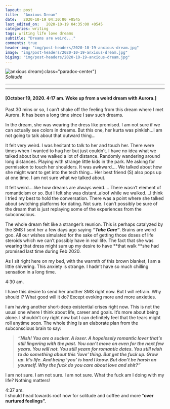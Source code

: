 ```yaml
---
layout: post
title:  "Anxious Dream"
date:   2020-10-19 04:30:00 +0545
last_edited_on:   2020-10-19 04:35:00 +0545
categories: writing
tags: writing life love dreams
subtitle: "Dreams are weird..."
comments: true
header-img: "img/post-headers/2020-10-19-anxious-dream.jpg"
image: "img/post-headers/2020-10-19-anxious-dream.jpg"
bigimg: "img/post-headers/2020-10-19-anxious-dream.jpg"
---
```



![anxious dream]({{site.baseurl}}/img/post-headers/2020-10-19-anxious-dream.jpg){:class="paradox-center"}  
*Solitude*

<hr/>

---


#### **[October 19, 2020. 4:17 am. Woke up from a weird dream with Aurora.]**

Past 30 mins or so, I can’t shake off the feeling from this dream where I met Aurora. It has been a long time since I saw such dreams.

In the dream, she was wearing the dress like promised. I am not sure if we can actually see colors in dreams. But this one, her kurta was pinkish...I am not going to talk about that outward thing...

It felt very weird. I was hesitant to talk to her and touch her. There were times when I wanted to hug her but just couldn’t. I have no idea what we talked about but we walked a lot of distance. Randomly wandering around long distances. Playing with strange little kids in the park. Me asking for permission to touch her shoulders. It was awkward…. We talked about how she might want to get into the tech thing… Her best friend (S) also pops up at one time. I am not sure what we talked about.

It felt weird….like how dreams are always weird.... There wasn’t element of romanticism or so. But I felt she was distant..aloof while we walked….I think I tried my best to hold the conversation. There was a point where she talked about switching platforms for dating. Not sure. I can’t possibly be sure of the dream that is just replaying some of the experiences from the subconscious.

The whole dream felt like a stranger’s reunion. This is perhaps catalyzed by the SMS I sent her a few days ago saying **_“Take Care”_**. Brains are weird goo. All our wishes simulated for the sake of getting those doses of life steroids which we can’t possibly have in real life. The fact that she was wearing that dress might sum up my desire to have **that walk **she had promised last time during Feb 2020.

As I sit right here on my bed, with the warmth of this brown blanket, I am a little shivering. This anxiety is strange. I hadn’t have so much chilling sensation in a long time.

4:30 am. 

I have this desire to send her another SMS right now. But I will refrain. Why should I? What good will it do? Except evoking more and more anxieties.

I am having another short-deep existential crises right now. This is not the usual one where I think about life, career and goals. It’s more about being alone. I shouldn’t cry right now but I can definitely feel that the tears might roll anytime soon. The whole thing is an elaborate plan from the subconscious brain to say:

> **_“Nish! You are a sucker. A loser. A hopelessly romantic lover that’s still lingering with the past. You can’t move on even for the next few years. You will not. You still yearn for romantic dates. You still wish to do something about this ‘love’ thing. But get the fuck up. Grow up. It’s life. And being ‘you’ is hard I know. But don’t be harsh on yourself. Why the fuck do you care about love and shit?”_**

I am not sure. I am not sure. I am not sure. What the fuck am I doing with my life? Nothing matters!

4:37 am.  
I should head towards roof now for solitude and coffee and more “**over nurtured feelings”.**
